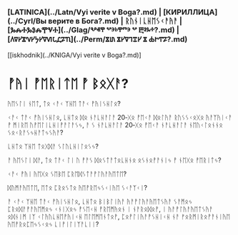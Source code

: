 ### [LATINICA](../Latn/Vyi verite v Boga?.md) | [КИРИЛЛИЦА](../Cyrl/Вы верите в Бога?.md) | ᚱᚢᚾᛁᚳᚺᛖᛊᚲᚨᚤᚨ | [ⰃⰎⰀⰃⰑⰎⰉⰜⰀ](../Glag/Ⰲⱏⰹ ⰲⰵⱃⰹⱅⰵ ⰲ Ⰱⱁⰳⰰ?.md) | [𐍓𐍠𐍔𐍮𐍝𐍔𐍟𐍔𐍠𐍜𐍡𐍚𐍐𐍴](../Perm/𐍮𐍨 𐍮𐍔𐍠𐍙𐍢𐍔 𐍮 𐍑𐍞𐍒𐍐?.md)
[[iskhodnik](../KNIGA/Vyi verite v Boga?.md)]

#  ᚡᚤᛁ ᚡᛖᚱᛁᛏᛖ ᚡ ᛒᛟᚷᚨ?

ᚤᛖᛊᛚᛁ ᚾᛖᛏ, ᛏᛟ ᚲᚨᚲ ᛉᚺᛖ ᛏᚨᚲ ᚡᚤᛁᛊᚺᛚᛟ? 

ᚲᚨᚲ ᛏᚨᚲ ᚡᚤᛁᛊᚺᛚᛟ, ᚳᚺᛏᛟ ᛞᛟ ᚾᚨᚳᚺᚨᛚᚨ 20‐ᚷᛟ ᚡᛖᚲᚨ ᛞᛟᛚᚤᚨ ᚱᚢᛊᛊᚲᛟᚷᛟ ᚤᚨᛉᚤᛁᚲᚨ ᚡ ᛗᛁᚱᛖ ᚢᚡᛖᛚᛁᚳᚺᛁᚡᚨᛚᚨᛊᛃ, ᚨ ᛊ ᚾᚨᚳᚺᚨᛚᚨ 20‐ᚷᛟ ᚡᛖᚲᚨ ᚾᚨᚳᚺᚨᛚᚨ ᚾᛖᚢᚲᛚᛟᚾᚾᛟ ᛊᛟᚲᚱᚨᛊᛃᚺᚨᛏᛃᛊᚤᚨ?

ᚳᚺᛏᛟ ᛉᚺᛖ ᛏᛟᚷᛞᚨ ᛊᛚᚢᚳᚺᛁᛚᛟᛊᛃ?

ᚨ ᚤᛖᛊᛚᛁ ᛞᚨ, ᛏᛟ ᛏᚨᚲ ᛚᛁ ᚢ ᚡᚨᛊ ᛞᛟᛊᛏᚨᛏᛟᚳᚺᚾᛟ ᛟᛊᚾᛟᚡᚨᚾᛁᛃ ᚡ ᚾᛖᚷᛟ ᚡᛖᚱᛁᛏᛃ?

ᚲᚨᚲ ᚡᚤᛁ ᚤᛖᚷᛟ ᛊᛖᛒᛖ ᛈᚱᛖᛞᛊᛏᚨᚡᛚᚤᚨᚤᛖᛏᛖ?

ᛞᚢᛗᚨᚤᛖᛏᛖ, ᛖᛏᛟ ᛈᚱᛟᛊᛏᛟ ᚤᛖᚡᚱᛖᛃᛊᚲᛁᚤᛖ ᛊᚲᚨᛉᚲᛁ?

ᚨ ᚲᚨᚲ ᛉᚺᛖ ᛏᚨᚲ ᚡᚤᛁᛊᚺᛚᛟ, ᚳᚺᛏᛟ ᛒᛁᛒᛚᛁᚤᚨ ᚤᚨᚡᛚᚤᚨᚤᛖᛏᛊᚤᚨ ᛊᚨᛗᛟᛃ ᛈᚱᛟᛞᚨᚡᚨᚤᛖᛗᛟᛃ ᚲᚾᛁᚷᛟᛃ ᚡᛊᛖᚲᚺ ᚡᚱᛖᛗᚤᛟᚾ ᛁ ᚾᚨᚱᛟᛞᛟᚡ, ᛁ ᚤᚨᚡᛚᚤᚨᚤᛖᛏᛊᚤᚨ ᛟᛞᚾᛁᛗ ᛁᛉ ᚲᛚᚤᚢᚳᚺᛖᚡᚤᛁᚲᚺ ᛖᛚᛖᛗᛖᚾᛏᛟᚡ, ᛈᛟᚡᛚᛁᚤᚨᚡᛊᚺᛁᚲᚺ ᚾᚨ ᚠᛟᚱᛗᛁᚱᛟᚡᚨᚾᛁᚤᛖ ᚤᛖᚡᚱᛟᛈᛖᛃᛊᚲᛟᛃ ᚳᛁᚡᛁᛚᛁᛉᚨᚳᛁᛁ?


